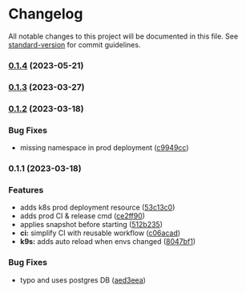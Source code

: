 # Changelog

All notable changes to this project will be documented in this file. See [standard-version](https://github.com/conventional-changelog/standard-version) for commit guidelines.

### [0.1.4](https://github.com/floatingpoints/backend/compare/v0.1.3...v0.1.4) (2023-05-21)

### [0.1.3](https://github.com/floatingpoints/backend/compare/v0.1.2...v0.1.3) (2023-03-27)

### [0.1.2](https://github.com/floatingpoints/backend/compare/v0.1.1...v0.1.2) (2023-03-18)


### Bug Fixes

* missing namespace in prod deployment ([c9949cc](https://github.com/floatingpoints/backend/commit/c9949ccd87cb0532d0d8d9e428a7ab17555cce37))

### 0.1.1 (2023-03-18)


### Features

* adds k8s prod deployment resource ([53c13c0](https://github.com/floatingpoints/backend/commit/53c13c0fc53648858ad0b97afcb0ac0c8ae1cb6b))
* adds prod CI & release cmd ([ce2ff90](https://github.com/floatingpoints/backend/commit/ce2ff90a61de99b759a38c5f11a4777d0c9b79a2))
* applies snapshot before starting ([512b235](https://github.com/floatingpoints/backend/commit/512b235a99c1c79ad4c2352b6a98c82334d0c7df))
* **ci:** simplify CI with reusable workflow ([c06acad](https://github.com/floatingpoints/backend/commit/c06acad6cdc1c9035b199ad796a296734dd9dc2a))
* **k9s:** adds auto reload when envs changed ([8047bf1](https://github.com/floatingpoints/backend/commit/8047bf107204b8e6b11de1f8456c6a297ecab7d3))


### Bug Fixes

* typo and uses postgres  DB ([aed3eea](https://github.com/floatingpoints/backend/commit/aed3eeaf34072b1a5cb15b1da21b061b66cc555b))
